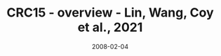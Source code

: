 ---
title: CRC15 - overview - Lin, Wang, Coy et al., 2021
image: https://labsyspharm.github.io/HTA-CRCATLAS-1/images/thumbnail-crc15-overview.jpg
date: '2008-02-04'
minerva_link: https://labsyspharm.github.io/HTA-CRCATLAS-1/minerva/crc15-overview.html
info_link: null
show_page_link: false
tags:
    - overview-crc
---